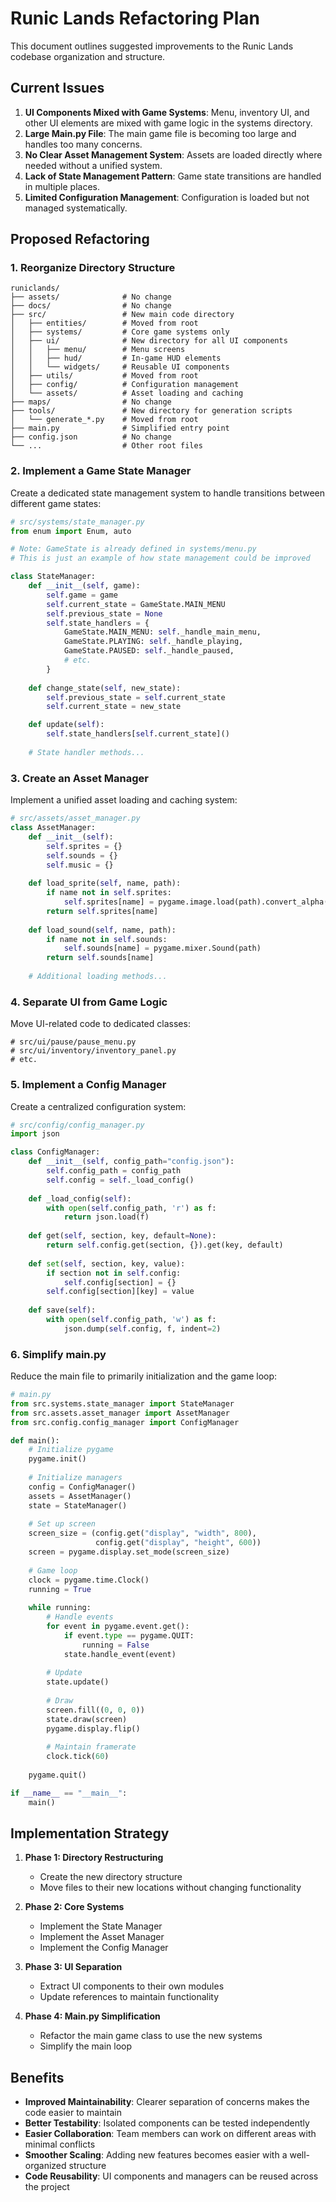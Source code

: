 # Runic Lands Refactoring Plan

This document outlines suggested improvements to the Runic Lands codebase organization and structure.

## Current Issues

1. **UI Components Mixed with Game Systems**: Menu, inventory UI, and other UI elements are mixed with game logic in the systems directory.
2. **Large Main.py File**: The main game file is becoming too large and handles too many concerns.
3. **No Clear Asset Management System**: Assets are loaded directly where needed without a unified system.
4. **Lack of State Management Pattern**: Game state transitions are handled in multiple places.
5. **Limited Configuration Management**: Configuration is loaded but not managed systematically.

## Proposed Refactoring

### 1. Reorganize Directory Structure

```
runiclands/
├── assets/              # No change
├── docs/                # No change
├── src/                 # New main code directory
│   ├── entities/        # Moved from root
│   ├── systems/         # Core game systems only
│   ├── ui/              # New directory for all UI components
│   │   ├── menu/        # Menu screens
│   │   ├── hud/         # In-game HUD elements
│   │   └── widgets/     # Reusable UI components
│   ├── utils/           # Moved from root
│   ├── config/          # Configuration management
│   └── assets/          # Asset loading and caching
├── maps/                # No change
├── tools/               # New directory for generation scripts
│   └── generate_*.py    # Moved from root
├── main.py              # Simplified entry point
├── config.json          # No change
└── ...                  # Other root files
```

### 2. Implement a Game State Manager

Create a dedicated state management system to handle transitions between different game states:

```python
# src/systems/state_manager.py
from enum import Enum, auto

# Note: GameState is already defined in systems/menu.py
# This is just an example of how state management could be improved

class StateManager:
    def __init__(self, game):
        self.game = game
        self.current_state = GameState.MAIN_MENU
        self.previous_state = None
        self.state_handlers = {
            GameState.MAIN_MENU: self._handle_main_menu,
            GameState.PLAYING: self._handle_playing,
            GameState.PAUSED: self._handle_paused,
            # etc.
        }
    
    def change_state(self, new_state):
        self.previous_state = self.current_state
        self.current_state = new_state

    def update(self):
        self.state_handlers[self.current_state]()
    
    # State handler methods...
```

### 3. Create an Asset Manager

Implement a unified asset loading and caching system:

```python
# src/assets/asset_manager.py
class AssetManager:
    def __init__(self):
        self.sprites = {}
        self.sounds = {}
        self.music = {}
        
    def load_sprite(self, name, path):
        if name not in self.sprites:
            self.sprites[name] = pygame.image.load(path).convert_alpha()
        return self.sprites[name]
        
    def load_sound(self, name, path):
        if name not in self.sounds:
            self.sounds[name] = pygame.mixer.Sound(path)
        return self.sounds[name]
        
    # Additional loading methods...
```

### 4. Separate UI from Game Logic

Move UI-related code to dedicated classes:

```
# src/ui/pause/pause_menu.py
# src/ui/inventory/inventory_panel.py 
# etc.
```

### 5. Implement a Config Manager

Create a centralized configuration system:

```python
# src/config/config_manager.py
import json

class ConfigManager:
    def __init__(self, config_path="config.json"):
        self.config_path = config_path
        self.config = self._load_config()
        
    def _load_config(self):
        with open(self.config_path, 'r') as f:
            return json.load(f)
            
    def get(self, section, key, default=None):
        return self.config.get(section, {}).get(key, default)
        
    def set(self, section, key, value):
        if section not in self.config:
            self.config[section] = {}
        self.config[section][key] = value
        
    def save(self):
        with open(self.config_path, 'w') as f:
            json.dump(self.config, f, indent=2)
```

### 6. Simplify main.py

Reduce the main file to primarily initialization and the game loop:

```python
# main.py
from src.systems.state_manager import StateManager
from src.assets.asset_manager import AssetManager
from src.config.config_manager import ConfigManager

def main():
    # Initialize pygame
    pygame.init()
    
    # Initialize managers
    config = ConfigManager()
    assets = AssetManager()
    state = StateManager()
    
    # Set up screen
    screen_size = (config.get("display", "width", 800), 
                   config.get("display", "height", 600))
    screen = pygame.display.set_mode(screen_size)
    
    # Game loop
    clock = pygame.time.Clock()
    running = True
    
    while running:
        # Handle events
        for event in pygame.event.get():
            if event.type == pygame.QUIT:
                running = False
            state.handle_event(event)
            
        # Update
        state.update()
        
        # Draw
        screen.fill((0, 0, 0))
        state.draw(screen)
        pygame.display.flip()
        
        # Maintain framerate
        clock.tick(60)
        
    pygame.quit()

if __name__ == "__main__":
    main()
```

## Implementation Strategy

1. **Phase 1: Directory Restructuring**
   - Create the new directory structure
   - Move files to their new locations without changing functionality

2. **Phase 2: Core Systems**
   - Implement the State Manager
   - Implement the Asset Manager
   - Implement the Config Manager

3. **Phase 3: UI Separation**
   - Extract UI components to their own modules
   - Update references to maintain functionality

4. **Phase 4: Main.py Simplification**
   - Refactor the main game class to use the new systems
   - Simplify the main loop

## Benefits

- **Improved Maintainability**: Clearer separation of concerns makes the code easier to maintain
- **Better Testability**: Isolated components can be tested independently
- **Easier Collaboration**: Team members can work on different areas with minimal conflicts
- **Smoother Scaling**: Adding new features becomes easier with a well-organized structure
- **Code Reusability**: UI components and managers can be reused across the project 